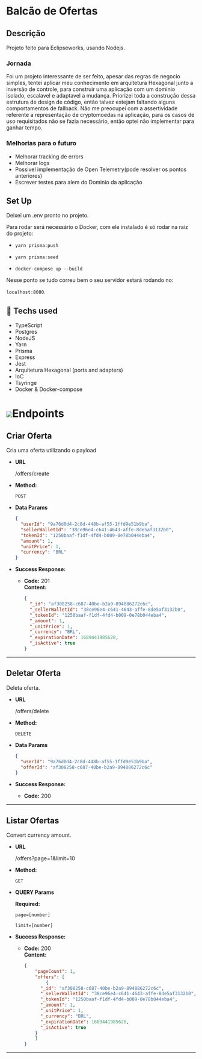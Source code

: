 # Balcão de Ofertas

## Descrição
Projeto feito para Eclipseworks, usando Nodejs.

### Jornada
Foi um projeto interessante de ser feito, apesar das regras de negocio simples, tentei aplicar meu conhecimento em arquitetura Hexagonal junto a inversão de controle, para construir uma aplicação com um dominio isolado, escalavel e adaptavel a mudança.
Priorizei toda a construção dessa estrutura de design de código, então talvez estejam faltando alguns comportamentos de fallback.
Não me preocupei com a assertividade referente a representação de cryptomoedas na aplicação, para os casos de uso requisitados não se fazia necessário, então optei não implementar para ganhar tempo.
### Melhorias para o futuro
- Melhorar tracking de errors
- Melhorar logs
- Possivel implementação de Open Telemetry(pode resolver os pontos anteriores)
- Escrever testes para alem do Dominio da aplicação
## Set Up
Deixei um .env pronto no projeto.

Para rodar será necessário o Docker, com ele instalado é só rodar na raiz do projeto:

- `yarn prisma:push`

- `yarn prisma:seed`

- `docker-compose up --build`

Nesse ponto se tudo correu bem o seu servidor estará rodando no:

 `localhost:8080`.

## 🚀 Techs used
- TypeScript
- Postgres
- NodeJS
- Yarn
- Prisma
- Express
- Jest
- Arquitetura Hexagonal (ports and adapters)
- IoC
- Tsyringe
- Docker & Docker-compose


# ![](https://cdn.discordapp.com/attachments/695442261877719050/836389514107682826/routes.png)Endpoints

**Criar Oferta**
----
  Cria uma oferta utilizando o payload

* **URL**

  /offers/create

* **Method:**

  `POST`

* **Data Params**

  ```json
  {
    "userId": "9a76d0d4-2c8d-448b-af55-1ffd9e51b9ba",
    "sellerWalletId": "38ce96e4-c641-4643-affe-8de5af3132b0",
    "tokenId": "1250baaf-f1df-4fd4-b009-0e78b044eba4",
    "amount": 1,
    "unitPrice": 1,
    "currency": "BRL"
  }

  ```

* **Success Response:**

  * **Code:** 201 <br />
    **Content:**
    ```json
    {
      "_id": "af308258-c687-40be-b2a9-894886272c6c",
      "_sellerWalletId": "38ce96e4-c641-4643-affe-8de5af3132b0",
      "_tokenId": "1250baaf-f1df-4fd4-b009-0e78b044eba4",
      "_amount": 1,
      "_unitPrice": 1,
      "_currency": "BRL",
      "_expirationDate": 1689441985628,
      "_isActive": true
    }
    ```
---
**Deletar Oferta**
----
  Deleta oferta.

* **URL**

  /offers/delete

* **Method:**

  `DELETE`

* **Data Params**

  ```json
  {
    "userId": "9a76d0d4-2c8d-448b-af55-1ffd9e51b9ba",
    "offerId": "af308258-c687-40be-b2a9-894886272c6c"
  }
  ```

* **Success Response:**

  * **Code:** 200 <br />

----

**Listar Ofertas**
----
Convert currency amount.

* **URL**

  /offers?page=1&limit=10

* **Method:**

  `GET`

*  **QUERY Params**

   **Required:**

   `page=[number]`

   `limit=[number]`

* **Success Response:**

  * **Code:** 200 <br />
    **Content:**
    ```json
    {
	    "pageCount": 1,
	    "offers": [
		    {
          "_id": "af308258-c687-40be-b2a9-894886272c6c",
          "_sellerWalletId": "38ce96e4-c641-4643-affe-8de5af3132b0",
          "_tokenId": "1250baaf-f1df-4fd4-b009-0e78b044eba4",
          "_amount": 1,
          "_unitPrice": 1,
          "_currency": "BRL",
          "_expirationDate": 1689441985628,
          "_isActive": true
        }
	    ]
    }
    ```
----
